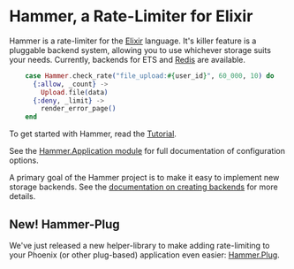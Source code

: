 # Hammer, a Rate-Limiter for Elixir

Hammer is a rate-limiter for the [Elixir](https://elixir-lang.org/) language.
It's killer feature is a pluggable backend system, allowing you to use whichever
storage suits your needs. Currently, backends for ETS and
[Redis](https://github.com/ExHammer/hammer-backend-redis) are available.


```elixir
    case Hammer.check_rate("file_upload:#{user_id}", 60_000, 10) do
      {:allow, _count} ->
        Upload.file(data)
      {:deny, _limit} ->
        render_error_page()
    end
```

To get started with Hammer, read the [Tutorial](/hammer/tutorial.html).

See the [Hammer.Application module](/hammer/Hammer.Application.html) for full
documentation of configuration options.

A primary goal of the Hammer project is to make it easy to implement new storage
backends. See the [documentation on creating
backends](/hammer/creatingbackends.html) for more details.

## New! Hammer-Plug

We've just released a new helper-library to make adding rate-limiting to your Phoenix
(or other plug-based) application even easier: [Hammer.Plug](https://github.com/ExHammer/hammer-plug).
